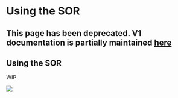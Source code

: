 # Using the SOR

## This page has been deprecated. V1 documentation is partially maintained [here](https://docs.balancer.fi/v/v1/guides/making-a-trade)

## Using the SOR

WIP

![](../.gitbook/assets/sor_diagram.jpg)

